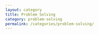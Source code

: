 ```yaml
---
layout: category
title: Problem Solving
category: problem-solving
permalink: /categories/problem-solving/
---
```

